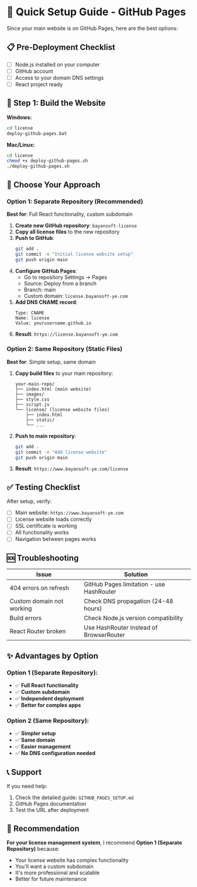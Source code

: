 # 🚀 Quick Setup Guide - GitHub Pages

Since your main website is on GitHub Pages, here are the best options:

## 📋 Pre-Deployment Checklist

- [ ] Node.js installed on your computer
- [ ] GitHub account
- [ ] Access to your domain DNS settings
- [ ] React project ready

## 🔧 Step 1: Build the Website

**Windows:**
```cmd
cd license
deploy-github-pages.bat
```

**Mac/Linux:**
```bash
cd license
chmod +x deploy-github-pages.sh
./deploy-github-pages.sh
```

## 🎯 Choose Your Approach

### Option 1: Separate Repository (Recommended)

**Best for**: Full React functionality, custom subdomain

1. **Create new GitHub repository**: `bayansoft-license`
2. **Copy all license files** to the new repository
3. **Push to GitHub**:
   ```bash
   git add .
   git commit -m "Initial license website setup"
   git push origin main
   ```
4. **Configure GitHub Pages**:
   - Go to repository Settings → Pages
   - Source: Deploy from a branch
   - Branch: main
   - Custom domain: `license.bayansoft-ye.com`
5. **Add DNS CNAME record**:
   ```
   Type: CNAME
   Name: license
   Value: yourusername.github.io
   ```
6. **Result**: `https://license.bayansoft-ye.com`

### Option 2: Same Repository (Static Files)

**Best for**: Simple setup, same domain

1. **Copy build files** to your main repository:
   ```
   your-main-repo/
   ├── index.html (main website)
   ├── images/
   ├── style.css
   ├── script.js
   └── license/ (license website files)
       ├── index.html
       ├── static/
       └── ...
   ```
2. **Push to main repository**:
   ```bash
   git add .
   git commit -m "Add license website"
   git push origin main
   ```
3. **Result**: `https://www.bayansoft-ye.com/license`

## ✅ Testing Checklist

After setup, verify:
- [ ] Main website: `https://www.bayansoft-ye.com`
- [ ] License website loads correctly
- [ ] SSL certificate is working
- [ ] All functionality works
- [ ] Navigation between pages works

## 🆘 Troubleshooting

| Issue | Solution |
|-------|----------|
| 404 errors on refresh | GitHub Pages limitation - use HashRouter |
| Custom domain not working | Check DNS propagation (24-48 hours) |
| Build errors | Check Node.js version compatibility |
| React Router broken | Use HashRouter instead of BrowserRouter |

## ✨ Advantages by Option

### Option 1 (Separate Repository):
- ✅ **Full React functionality**
- ✅ **Custom subdomain**
- ✅ **Independent deployment**
- ✅ **Better for complex apps**

### Option 2 (Same Repository):
- ✅ **Simpler setup**
- ✅ **Same domain**
- ✅ **Easier management**
- ✅ **No DNS configuration needed**

## 📞 Support

If you need help:
1. Check the detailed guide: `GITHUB_PAGES_SETUP.md`
2. GitHub Pages documentation
3. Test the URL after deployment

## 🎯 Recommendation

**For your license management system**, I recommend **Option 1 (Separate Repository)** because:
- Your license website has complex functionality
- You'll want a custom subdomain
- It's more professional and scalable
- Better for future maintenance 
